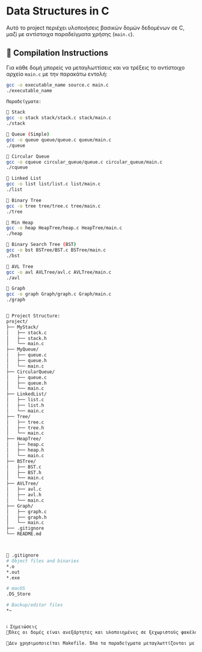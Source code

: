 # Data Structures in C

Αυτό το project περιέχει υλοποιήσεις βασικών δομών δεδομένων σε C, μαζί με αντίστοιχα παραδείγματα χρήσης (`main.c`).

## 🔧 Compilation Instructions

Για κάθε δομή μπορείς να μεταγλωττίσεις και να τρέξεις το αντίστοιχο αρχείο `main.c` με την παρακάτω εντολή:

```bash
gcc -o executable_name source.c main.c
./executable_name

Παραδείγματα:

🔹 Stack
gcc -o stack stack/stack.c stack/main.c
./stack

🔹 Queue (Simple)
gcc -o queue queue/queue.c queue/main.c
./queue

🔹 Circular Queue
gcc -o cqueue circular_queue/queue.c circular_queue/main.c
./cqueue

🔹 Linked List
gcc -o list list/list.c list/main.c
./list

🔹 Binary Tree
gcc -o tree tree/tree.c tree/main.c
./tree

🔹 Min Heap
gcc -o heap HeapTree/heap.c HeapTree/main.c
./heap

🔹 Binary Search Tree (BST)
gcc -o bst BSTree/BST.c BSTree/main.c
./bst

🔹 AVL Tree
gcc -o avl AVLTree/avl.c AVLTree/main.c
./avl

🔹 Graph
gcc -o graph Graph/graph.c Graph/main.c
./graph


📁 Project Structure:
project/
├── MyStack/
│   ├── stack.c
│   ├── stack.h
│   └── main.c
├── MyQueue/
│   ├── queue.c
│   ├── queue.h
│   └── main.c
├── CircularQueue/
│   ├── queue.c
│   ├── queue.h
│   └── main.c
├── LinkedList/
│   ├── list.c
│   ├── list.h
│   └── main.c
├── Tree/
│   ├── tree.c
│   ├── tree.h
│   └── main.c
├── HeapTree/
│   ├── heap.c
│   ├── heap.h
│   └── main.c
├── BSTree/
│   ├── BST.c
│   ├── BST.h
│   └── main.c
├── AVLTree/
│   ├── avl.c
│   ├── avl.h
│   └── main.c
├── Graph/
│   ├── graph.c
│   ├── graph.h
│   └── main.c
├── .gitignore
└── README.md



📄 .gitignore
# Object files and binaries
*.o
*.out
*.exe

# macOS
.DS_Store

# Backup/editor files
*~


ℹ️ Σημειώσεις
🔹Όλες οι δομές είναι ανεξάρτητες και υλοποιημένες σε ξεχωριστούς φακέλους.

🔹Δεν χρησιμοποιείται Makefile. Όλα τα παραδείγματα μεταγλωττίζονται με gcc.